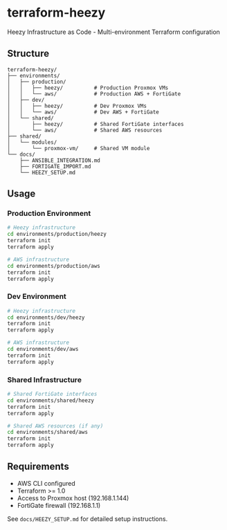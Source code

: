# terraform-heezy

Heezy Infrastructure as Code - Multi-environment Terraform configuration

## Structure

```
terraform-heezy/
├── environments/
│   ├── production/
│   │   ├── heezy/          # Production Proxmox VMs
│   │   └── aws/            # Production AWS + FortiGate
│   ├── dev/
│   │   ├── heezy/          # Dev Proxmox VMs
│   │   └── aws/            # Dev AWS + FortiGate
│   └── shared/
│       ├── heezy/          # Shared FortiGate interfaces
│       └── aws/            # Shared AWS resources
├── shared/
│   └── modules/
│       └── proxmox-vm/     # Shared VM module
└── docs/
    ├── ANSIBLE_INTEGRATION.md
    ├── FORTIGATE_IMPORT.md
    └── HEEZY_SETUP.md
```

## Usage

### Production Environment
```bash
# Heezy infrastructure
cd environments/production/heezy
terraform init
terraform apply

# AWS infrastructure
cd environments/production/aws
terraform init
terraform apply
```

### Dev Environment
```bash
# Heezy infrastructure
cd environments/dev/heezy
terraform init
terraform apply

# AWS infrastructure
cd environments/dev/aws
terraform init
terraform apply
```

### Shared Infrastructure
```bash
# Shared FortiGate interfaces
cd environments/shared/heezy
terraform init
terraform apply

# Shared AWS resources (if any)
cd environments/shared/aws
terraform init
terraform apply
```

## Requirements

- AWS CLI configured
- Terraform >= 1.0
- Access to Proxmox host (192.168.1.144)
- FortiGate firewall (192.168.1.1)

See `docs/HEEZY_SETUP.md` for detailed setup instructions.
